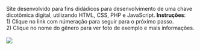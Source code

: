 Site desenvolvido para fins didádicos para desenvolvimento de uma chave dicotômica digital, utilizando HTML, CSS, PHP e JavaScript. <b>Instruções</b>:<br>1) Clique no link com númeração para seguir para o próximo passo.<br>2) Clique no nome do gênero para ver foto de exemplo e mais informações.
<br><br>
<img src="https://i.imgur.com/TSlEGdU.png">
